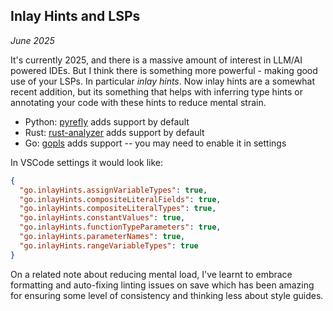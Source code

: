 ## Inlay Hints and LSPs

_June 2025_

It's currently 2025, and there is a massive amount of interest in LLM/AI powered IDEs. But I think there is something more powerful - making good use of your LSPs. In particular _inlay hints_. Now inlay hints are a somewhat recent addition, but its something that helps with inferring type hints or annotating your code with these hints to reduce mental strain. 

* Python: [pyrefly](https://pyrefly.org/) adds support by default
* Rust: [rust-analyzer](https://github.com/rust-lang/rust-analyzer) adds support by default
* Go: [gopls](https://github.com/golang/tools/tree/master/gopls) adds support -- you may need to enable it in settings

In VSCode settings it would look like:

```json
{
  "go.inlayHints.assignVariableTypes": true,
  "go.inlayHints.compositeLiteralFields": true,
  "go.inlayHints.compositeLiteralTypes": true,
  "go.inlayHints.constantValues": true,
  "go.inlayHints.functionTypeParameters": true,
  "go.inlayHints.parameterNames": true,
  "go.inlayHints.rangeVariableTypes": true
}
```

On a related note about reducing mental load, I've learnt to embrace formatting and auto-fixing linting issues on save which has been amazing for ensuring some level of consistency and thinking less about style guides.

